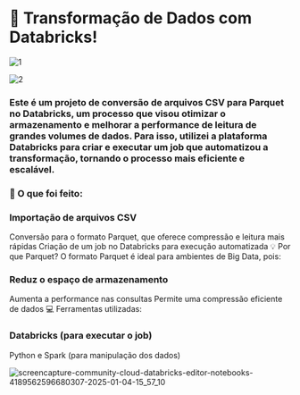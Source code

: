 # 🚀 Transformação de Dados com Databricks!
![1](https://github.com/user-attachments/assets/06e48b13-f11a-455e-9ae8-0db518b474ca)

![2](https://github.com/user-attachments/assets/eb464b8e-f1be-4e8b-af0c-2001a2336984)


### Este é  um projeto de conversão de arquivos CSV para Parquet no Databricks, um processo que visou otimizar o armazenamento e melhorar a performance de leitura de grandes volumes de dados. Para isso, utilizei a plataforma Databricks para criar e executar um job que automatizou a transformação, tornando o processo mais eficiente e escalável.

### 🔧 O que foi feito:

### Importação de arquivos CSV
Conversão para o formato Parquet, que oferece compressão e leitura mais rápidas
Criação de um job no Databricks para execução automatizada
💡 Por que Parquet? O formato Parquet é ideal para ambientes de Big Data, pois:

### Reduz o espaço de armazenamento
Aumenta a performance nas consultas
Permite uma compressão eficiente de dados
💻 Ferramentas utilizadas:

### Databricks (para executar o job)
Python e Spark (para manipulação dos dados)

![screencapture-community-cloud-databricks-editor-notebooks-4189562596680307-2025-01-04-15_57_10](https://github.com/user-attachments/assets/8fb7c634-c986-4424-8318-8aa191b56278)
